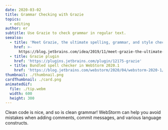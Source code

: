 ```yaml
---
date: 2020-03-02
title: Grammar Checking with Grazie
topics:
  - editing
author: er
subtitle: Use Grazie to check grammar in regular text.
seealso:
  - title: 'Meet Grazie, the ultimate spelling, grammar, and style checker'
    href: >-
      https://blog.jetbrains.com/idea/2019/11/meet-grazie-the-ultimate-spelling-grammar-and-style-checker-for-intellij-idea/
  - title: Grazie plugin
    href: 'https://plugins.jetbrains.com/plugin/12175-grazie'
  - title: Bundled spell checker in WebStorm 2020.1
    href: 'https://blog.jetbrains.com/webstorm/2020/04/webstorm-2020-1/#grazie'
thumbnail: ./thumbnail.png
cardThumbnail: ./card.png
animatedGif:
  file: ./tip.webm
  width: 600
  height: 300
---
```

Clean code is nice, and so is clean grammar! WebStorm 
can help you avoid mistakes when adding comments, commit messages, 
and various language constructs.
